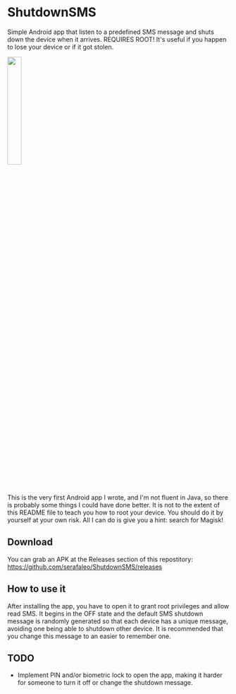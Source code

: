 # ShutdownSMS

Simple Android app that listen to a predefined SMS message and shuts down the device when it arrives. REQUIRES ROOT! It's useful if you happen to lose your device or if it got stolen.

<img src="https://user-images.githubusercontent.com/122756045/214705689-2980767b-12e2-4e12-9892-0f96bef0c219.png" width=25% height=25%>

This is the very first Android app I wrote, and I'm not fluent in Java, so there is probably some things I could have done better. It is not to the extent of this README file to teach you how to root your device. You should do it by yourself at your own risk. All I can do is give you a hint: search for Magisk!

## Download
You can grab an APK at the Releases section of this repostitory: https://github.com/serafaleo/ShutdownSMS/releases

## How to use it
After installing the app, you have to open it to grant root privileges and allow read SMS. It begins in the OFF state and the default SMS shutdown message is randomly generated so that each device has a unique message, avoiding one being able to shutdown other device. It is recommended that you change this message to an easier to remember one.

## TODO
- Implement PIN and/or biometric lock to open the app, making it harder for someone to turn it off or change the shutdown message.
